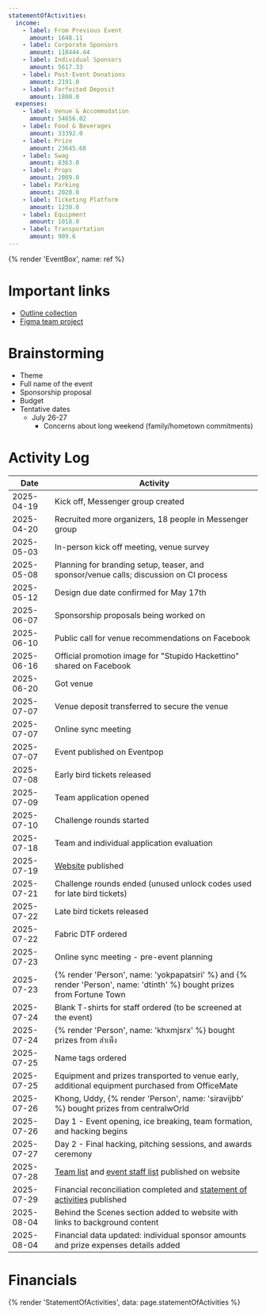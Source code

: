 ```yaml
--- 
statementOfActivities:
  income:
    - label: From Previous Event
      amount: 1648.11
    - label: Corporate Sponsors
      amount: 118444.44
    - label: Individual Sponsors
      amount: 5617.33
    - label: Post-Event Donations
      amount: 2191.0
    - label: Forfeited Deposit
      amount: 1800.0
  expenses:
    - label: Venue & Accommodation
      amount: 54656.02
    - label: Food & Beverages
      amount: 33392.0
    - label: Prize
      amount: 23645.68
    - label: Swag
      amount: 8363.0
    - label: Props
      amount: 2089.0
    - label: Parking
      amount: 2020.0
    - label: Ticketing Platform
      amount: 1230.0
    - label: Equipment
      amount: 1018.0
    - label: Transportation
      amount: 909.6
---
```


{% render 'EventBox', name: ref %}

# Important links

- [Outline collection](https://outline.creatorsgarten.org/collection/sht9-JNY5F7iz2h/recent)
- [Figma team project](https://www.figma.com/files/team/1496602448127359795/project/372452724/Team-project?fuid=716269479577409038)

# Brainstorming

- Theme
- Full name of the event
- Sponsorship proposal
- Budget
- Tentative dates
  - July 26-27
    - Concerns about long weekend (family/hometown commitments)

# Activity Log

| Date       | Activity                                                                                                                                                              |
| ---------- | --------------------------------------------------------------------------------------------------------------------------------------------------------------------- |
| 2025-04-19 | Kick off, Messenger group created                                                                                                                                    |
| 2025-04-20 | Recruited more organizers, 18 people in Messenger group                                                                                                             |
| 2025-05-03 | In-person kick off meeting, venue survey                                                                                                                             |
| 2025-05-08 | Planning for branding setup, teaser, and sponsor/venue calls; discussion on CI process                                                                              |
| 2025-05-12 | Design due date confirmed for May 17th                                                                                                                               |
| 2025-06-07 | Sponsorship proposals being worked on                                                                                                                                |
| 2025-06-10 | Public call for venue recommendations on Facebook                                                                                                                    |
| 2025-06-16 | Official promotion image for "Stupido Hackettino" shared on Facebook                                                                                                |
| 2025-06-20 | Got venue                                                                                                                                                             |
| 2025-07-07 | Venue deposit transferred to secure the venue                                                                                                                        |
| 2025-07-07 | Online sync meeting                                                                                                                                                   |
| 2025-07-07 | Event published on Eventpop                                                                                                                                          |
| 2025-07-08 | Early bird tickets released                                                                                                                                           |
| 2025-07-09 | Team application opened                                                                                                                                               |
| 2025-07-10 | Challenge rounds started                                                                                                                                              |
| 2025-07-18 | Team and individual application evaluation                                                                                                                           |
| 2025-07-19 | [Website](https://stupid.hackathon.in.th/9/) published                                                                                                               |
| 2025-07-21 | Challenge rounds ended (unused unlock codes used for late bird tickets)                                                                                             |
| 2025-07-22 | Late bird tickets released                                                                                                                                            |
| 2025-07-22 | Fabric DTF ordered                                                                                                                                                    |
| 2025-07-23 | Online sync meeting - pre-event planning                                                                                                                             |
| 2025-07-23 | {% render 'Person', name: 'yokpapatsiri' %} and {% render 'Person', name: 'dtinth' %} bought prizes from Fortune Town                                             |
| 2025-07-24 | Blank T-shirts for staff ordered (to be screened at the event)                                                                                                      |
| 2025-07-24 | {% render 'Person', name: 'khxmjsrx' %} bought prizes from สำเพ็ง                                                                                                  |
| 2025-07-25 | Name tags ordered                                                                                                                                                     |
| 2025-07-25 | Equipment and prizes transported to venue early, additional equipment purchased from OfficeMate                                                                     |
| 2025-07-26 | Khong, Uddy, {% render 'Person', name: 'siravijbb' %} bought prizes from centralwOrld                                                                              |
| 2025-07-26 | Day 1 - Event opening, ice breaking, team formation, and hacking begins                                                                                             |
| 2025-07-27 | Day 2 - Final hacking, pitching sessions, and awards ceremony                                                                                                       |
| 2025-07-28 | [Team list](https://stupid.hackathon.in.th/9/#projects) and [event staff list](https://stupid.hackathon.in.th/9/#staff) published on website                    |
| 2025-07-29 | Financial reconciliation completed and [statement of activities](https://stupid.hackathon.in.th/9/#cash-flow-chart) published                                    |
| 2025-08-04 | Behind the Scenes section added to website with links to background content                                                                                         |
| 2025-08-04 | Financial data updated: individual sponsor amounts and prize expenses details added                                                                                 |

# Financials

{% render 'StatementOfActivities', data: page.statementOfActivities %}